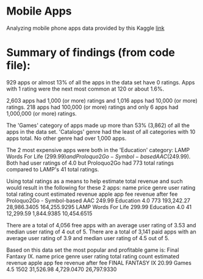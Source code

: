 # Mobile Apps
Analyzing mobile phone apps data provided by this Kaggle [link](https://www.kaggle.com/ramamet4/app-store-apple-data-set-10k-apps)

# Summary of findings (from code file):
929 apps or almost 13% of all the apps in the data set have 0 ratings. Apps with 1 rating were the next most common at 120 or about 1.6%.

2,603 apps had 1,000 (or more) ratings and 1,016 apps had 10,000 (or more) ratings.
218 apps had 100,000 (or more) ratings and  only 6 apps had 1,000,000 (or more) ratings.

The 'Games' category of apps made up more than 53% (3,862) of all the apps in the data set.
'Catalogs' genre had the least of all categories with 10 apps total. No other genre had over 1,000 apps.

The 2 most expensive apps were both in the 'Education' category: LAMP Words For Life ($299.99) and Proloquo2Go - Symbol-based AAC ($249.99).
Both had user ratings of 4.0 but Proloquo2Go had 773 total ratings compared to LAMP's 41 total ratings.

Using total ratings as a means to help estimate total revenue and such would result in the following for these 2 apps:
name     	                      price	  genre     	user rating	 total rating count	 estimated revenue	 apple app fee  revenue after fee
Proloquo2Go - Symbol-based AAC	249.99	Education	  4.0	         773	               193,242.27	         28,986.3405	  164,255.9295
LAMP Words For Life	            299.99	Education	  4.0	         41	                 12,299.59	         1,844.9385	    10,454.6515

There are a total of 4,056 free apps with an average user rating of 3.53 and median user rating of 4 out of 5.
There are a total of 3,141 paid apps with an average user rating of 3.9 and median user rating of 4.5 out of 5.

Based on this data set the most popular and profitable game is: Final Fantaxy IX.
name     	        price	  genre     	user rating 	total rating count	estimated revenue	 apple app fee  revenue after fee
FINAL FANTASY Ⅸ	 20.99	 Games       4.5	         1502	               31,526.98	        4,729.0470	   26,797.9330
